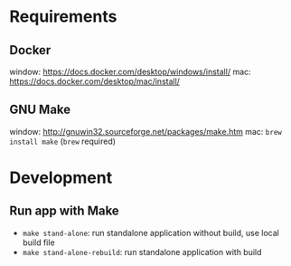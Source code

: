 # Requirements

## Docker
window: https://docs.docker.com/desktop/windows/install/
mac: https://docs.docker.com/desktop/mac/install/

## GNU Make
window: http://gnuwin32.sourceforge.net/packages/make.htm
mac: `brew install make` (`brew` required)

# Development

## Run app with Make

* `make stand-alone`: run standalone application without build, use local build file
* `make stand-alone-rebuild`: run standalone application with build